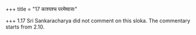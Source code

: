 +++
title = "17 काश्यश्च परमेष्वासः"

+++
1.17 Sri Sankaracharya did not comment on this sloka. The commentary
starts from 2.10.  
  
